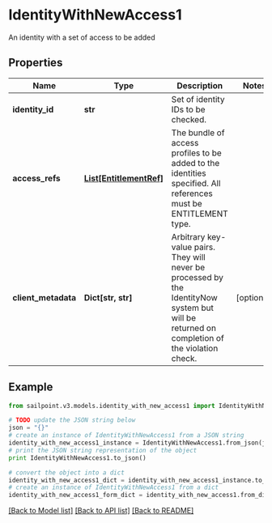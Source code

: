 # IdentityWithNewAccess1

An identity with a set of access to be added

## Properties
Name | Type | Description | Notes
------------ | ------------- | ------------- | -------------
**identity_id** | **str** | Set of identity IDs to be checked. | 
**access_refs** | [**List[EntitlementRef]**](EntitlementRef.md) | The bundle of access profiles to be added to the identities specified. All references must be ENTITLEMENT type. | 
**client_metadata** | **Dict[str, str]** | Arbitrary key-value pairs. They will never be processed by the IdentityNow system but will be returned on completion of the violation check. | [optional] 

## Example

```python
from sailpoint.v3.models.identity_with_new_access1 import IdentityWithNewAccess1

# TODO update the JSON string below
json = "{}"
# create an instance of IdentityWithNewAccess1 from a JSON string
identity_with_new_access1_instance = IdentityWithNewAccess1.from_json(json)
# print the JSON string representation of the object
print IdentityWithNewAccess1.to_json()

# convert the object into a dict
identity_with_new_access1_dict = identity_with_new_access1_instance.to_dict()
# create an instance of IdentityWithNewAccess1 from a dict
identity_with_new_access1_form_dict = identity_with_new_access1.from_dict(identity_with_new_access1_dict)
```
[[Back to Model list]](../README.md#documentation-for-models) [[Back to API list]](../README.md#documentation-for-api-endpoints) [[Back to README]](../README.md)


